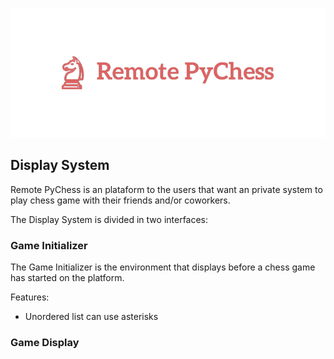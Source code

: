 <p align="center">
  <img src="https://github.com/luisalexleite/remote-pychess-display/blob/main/img/logo.png" />
</p>

## Display System

Remote PyChess is an plataform to the users that want an private system to play chess game with their friends and/or coworkers.

The Display System is divided in two interfaces:

### Game Initializer

The Game Initializer is the environment that displays before a chess game has started on the platform.

Features:

* Unordered list can use asterisks

### Game Display


